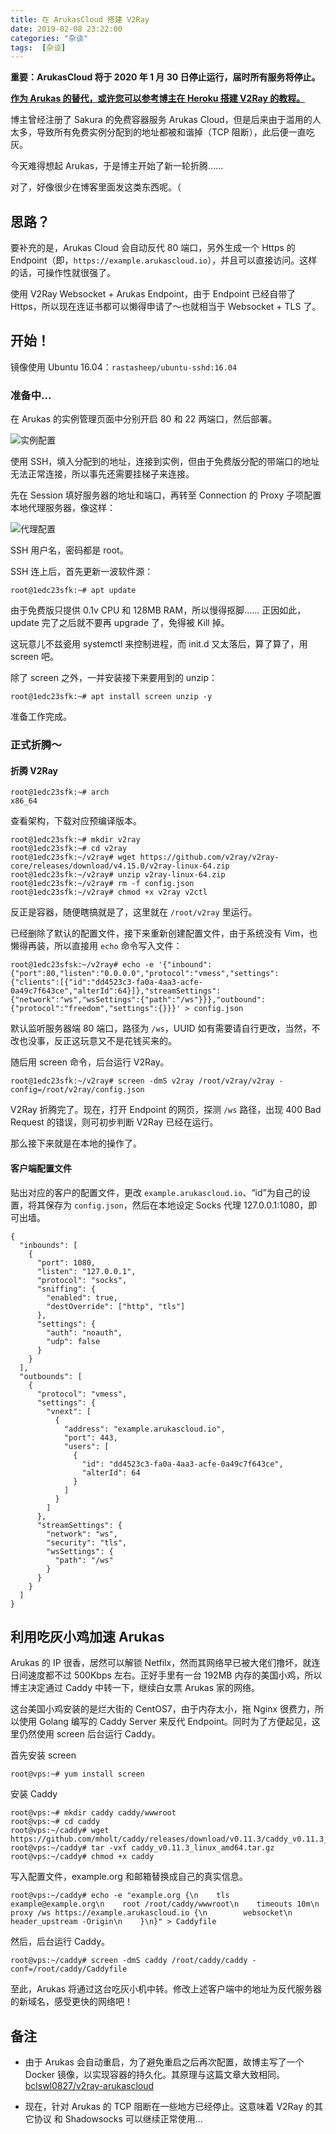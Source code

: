 ```yaml
---
title: 在 ArukasCloud 搭建 V2Ray
date: 2019-02-08 23:22:00
categories: "杂谈"
tags:  [杂谈]
---
```

**重要：ArukasCloud 将于 2020 年 1 月 30 日停止运行，届时所有服务将停止。**

[**作为 Arukas 的替代，或许您可以参考博主在 Heroku 搭建 V2Ray 的教程。**](https://ibcl.us/Heroku-V2Ray_20191014/)

博主曾经注册了 Sakura 的免费容器服务 Arukas Cloud，但是后来由于滥用的人太多，导致所有免费实例分配到的地址都被和谐掉（TCP 阻断），此后便一直吃灰。

今天难得想起 Arukas，于是博主开始了新一轮折腾......

对了，好像很少在博客里面发这类东西呢。（

## 思路？

要补充的是，Arukas Cloud 会自动反代 80 端口，另外生成一个 Https 的 Endpoint（即，`https://example.arukascloud.io`），并且可以直接访问。这样的话，可操作性就很强了。

使用 V2Ray Websocket + Arukas Endpoint，由于 Endpoint 已经自带了 Https，所以现在连证书都可以懒得申请了～也就相当于 Websocket + TLS 了。

<!--more-->

## 开始！

镜像使用 Ubuntu 16.04：`rastasheep/ubuntu-sshd:16.04`

### 准备中...

在 Arukas 的实例管理页面中分别开启 80 和 22 两端口，然后部署。

![实例配置](https://c.ibcl.us/ArukasCloud-V2Ray_20190208/1.png "实例配置")

使用 SSH，填入分配到的地址，连接到实例，但由于免费版分配的带端口的地址无法正常连接，所以事先还需要挂梯子来连接。

先在 Session 填好服务器的地址和端口，再转至 Connection 的 Proxy 子项配置本地代理服务器，像这样：

![代理配置](https://c.ibcl.us/ArukasCloud-V2Ray_20190208/2.png "代理配置")

SSH 用户名，密码都是 root。

SSH 连上后，首先更新一波软件源：

```
root@1edc23sfk:~# apt update
```

由于免费版只提供 0.1v CPU 和 128MB RAM，所以慢得抠脚...... 正因如此，update 完了之后就不要再 upgrade 了，免得被 Kill 掉。

这玩意儿不兹瓷用 systemctl 来控制进程，而 init.d 又太落后，算了算了，用 screen 吧。

除了 screen 之外，一并安装接下来要用到的 unzip：

```
root@1edc23sfk:~# apt install screen unzip -y
```

准备工作完成。

### 正式折腾～

#### 折腾 V2Ray

```
root@1edc23sfk:~# arch
x86_64
```
查看架构，下载对应预编译版本。

```
root@1edc23sfk:~# mkdir v2ray
root@1edc23sfk:~# cd v2ray
root@1edc23sfk:~/v2ray# wget https://github.com/v2ray/v2ray-core/releases/download/v4.15.0/v2ray-linux-64.zip
root@1edc23sfk:~/v2ray# unzip v2ray-linux-64.zip
root@1edc23sfk:~/v2ray# rm -f config.json
root@1edc23sfk:~/v2ray# chmod +x v2ray v2ctl
```

反正是容器，随便瞎搞就是了，这里就在 `/root/v2ray` 里运行。

已经删除了默认的配置文件，接下来重新创建配置文件，由于系统没有 Vim，也懒得再装，所以直接用 `echo` 命令写入文件：

```
root@1edc23sfsk:~/v2ray# echo -e '{"inbound":{"port":80,"listen":"0.0.0.0","protocol":"vmess","settings":{"clients":[{"id":"dd4523c3-fa0a-4aa3-acfe-0a49c7f643ce","alterId":64}]},"streamSettings":{"network":"ws","wsSettings":{"path":"/ws"}}},"outbound":{"protocol":"freedom","settings":{}}}' > config.json
```

默认监听服务器端 80 端口，路径为 `/ws`，UUID 如有需要请自行更改，当然，不改也没事，反正这玩意又不是花钱买来的。

随后用 screen 命令，后台运行 V2Ray。

```
root@1edc23sfk:~/v2ray# screen -dmS v2ray /root/v2ray/v2ray -config=/root/v2ray/config.json
```

V2Ray 折腾完了。现在，打开 Endpoint 的网页，探测 `/ws` 路径，出现 400 Bad Request 的错误，则可初步判断 V2Ray 已经在运行。

那么接下来就是在本地的操作了。

#### 客户端配置文件

贴出对应的客户的配置文件，更改 `example.arukascloud.io`、“id”为自己的设置，将其保存为 `config.json`，然后在本地设定 Socks 代理 127.0.0.1:1080，即可出墙。

```
{
  "inbounds": [
    {
      "port": 1080,
      "listen": "127.0.0.1",
      "protocol": "socks",
      "sniffing": {
        "enabled": true,
        "destOverride": ["http", "tls"]
      },
      "settings": {
        "auth": "noauth",
        "udp": false
      }
    }
  ],
  "outbounds": [
    {
      "protocol": "vmess",
      "settings": {
        "vnext": [
          {
            "address": "example.arukascloud.io",
            "port": 443,
            "users": [
              {
                "id": "dd4523c3-fa0a-4aa3-acfe-0a49c7f643ce",
                "alterId": 64
              }
            ]
          }
        ]
      },
      "streamSettings": {
        "network": "ws",
        "security": "tls",
        "wsSettings": {
          "path": "/ws"
        }
      }
    }
  ]
}
```

## 利用吃灰小鸡加速 Arukas

Arukas 的 IP 很香，居然可以解锁 Netfilx，然而其网络早已被大佬们撸坏，就连日间速度都不过 500Kbps 左右。正好手里有一台 192MB 内存的美国小鸡，所以博主决定通过 Caddy 中转一下，继续白女票 Arukas 家的网络。

这台美国小鸡安装的是烂大街的 CentOS7，由于内存太小，拖 Nginx 很费力，所以使用 Golang 编写的 Caddy Server 来反代 Endpoint。同时为了方便起见，这里仍然使用 screen 后台运行 Caddy。

首先安装 screen

```
root@vps:~# yum install screen
```

安装 Caddy

```
root@vps:~# mkdir caddy caddy/wwwroot
root@vps:~# cd caddy
root@vps:~/caddy# wget https://github.com/mholt/caddy/releases/download/v0.11.3/caddy_v0.11.3_linux_amd64.tar.gz
root@vps:~/caddy# tar -vxf caddy_v0.11.3_linux_amd64.tar.gz
root@vps:~/caddy# chmod +x caddy
```

写入配置文件，example.org 和邮箱替换成自己的真实信息。

```
root@vps:~/caddy# echo -e "example.org {\n    tls example@example.org\n    root /root/caddy/wwwroot\n    timeouts 10m\n    proxy /ws https://example.arukascloud.io {\n        websocket\n        header_upstream -Origin\n    }\n}" > Caddyfile
```

然后，后台运行 Caddy。

```
root@vps:~/caddy# screen -dmS caddy /root/caddy/caddy -conf=/root/caddy/Caddyfile
```

至此，Arukas 将通过这台吃灰小机中转。修改上述客户端中的地址为反代服务器的新域名，感受更快的网络吧！

## 备注

 - 由于 Arukas 会自动重启，为了避免重启之后再次配置，故博主写了一个 Docker 镜像，以实现容器的持久化。其原理与这篇文章大致相同。
[bclswl0827/v2ray-arukascloud](https://github.com/bclswl0827/v2ray-arukascloud)

 - 现在，针对 Arukas 的 TCP 阻断在一些地方已经停止。这意味着 V2Ray 的其它协议 和 Shadowsocks 可以继续正常使用...